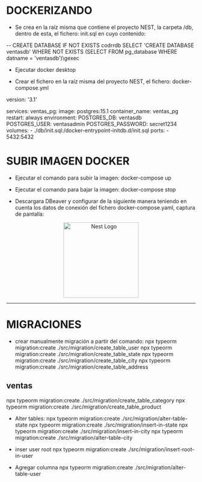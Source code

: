 # DOCKERIZANDO

- Se crea en la raíz misma que contiene el proyecto NEST, la carpeta /db, dentro de esta, el fichero: init.sql en cuyo contenido:

-- CREATE DATABASE IF NOT EXISTS codrrdb
SELECT 'CREATE DATABASE ventasdb'
WHERE NOT EXISTS (SELECT FROM pg_database WHERE datname = 'ventasdb')\gexec

- Ejecutar docker desktop

- Crear el fichero en la raíz misma del proyecto NEST, el fichero: docker-compose.yml

version: '3.1'

services:
  ventas_pg:
    image: postgres:15.1
    container_name: ventas_pg
    restart: always
    environment:
      POSTGRES_DB: ventasdb    
      POSTGRES_USER: ventasadmin
      POSTGRES_PASSWORD: secret1234
    volumes:
      - ./db/init.sql:/docker-entrypoint-initdb.d/init.sql
    ports:
      - 5432:5432


# SUBIR IMAGEN DOCKER
- Ejecutar el comando para subir la imagen:
docker-compose up

- Ejecutar el comando para bajar la imagen:
docker-compose stop

- Descargara DBeaver y configurar de la siguiente manera teniendo en cuenta los datos de conexión del fichero docker-compose.yaml, captura de pantalla:


<p align="center">
  <a href="http://nestjs.com/" target="blank"><img src="https://prnt.sc/bVDslYf-26iD" width="200" alt="Nest Logo" /></a>
</p>

-------------------------------------------------------------------------

# MIGRACIONES
- crear manualmente migración a partir del comando:
npx typeorm migration:create ./src/migration/create_table_user
npx typeorm migration:create ./src/migration/create_table_state
npx typeorm migration:create ./src/migration/create_table_city
npx typeorm migration:create ./src/migration/create_table_address

## ventas
npx typeorm migration:create ./src/migration/create_table_category
npx typeorm migration:create ./src/migration/create_table_product

- Alter tables:
npx typeorm migration:create ./src/migration/alter-table-state
npx typeorm migration:create ./src/migration/insert-in-state
npx typeorm migration:create ./src/migration/insert-in-city
npx typeorm migration:create ./src/migration/alter-table-city

- inser user root
npx typeorm migration:create ./src/migration/insert-root-in-user

- Agregar columna
npx typeorm migration:create ./src/migration/alter-table-user
